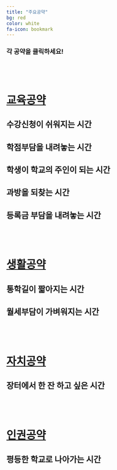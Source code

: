 ```yaml
---
title: "주요공약"
bg: red
color: white
fa-icon: bookmark
---
```


### 각 공약을 클릭하세요!

## <br /> ##

# [**교육공약**](./img/education.pdf)

## 수강신청이 쉬워지는 시간

## 학점부담을 내려놓는 시간

## 학생이 학교의 주인이 되는 시간

## 과방을 되찾는 시간

## 등록금 부담을 내려놓는 시간

## <br /> ##

# [**생활공약**](./img/life.pdf)

## 통학길이 짧아지는 시간

## 월세부담이 가벼워지는 시간

## <br /> ##

# [**자치공약**](./img/autonomy.pdf)

## 장터에서 한 잔 하고 싶은 시간

## <br /> ##

# [**인권공약**](./img/right.pdf)

## 평등한 학교로 나아가는 시간
